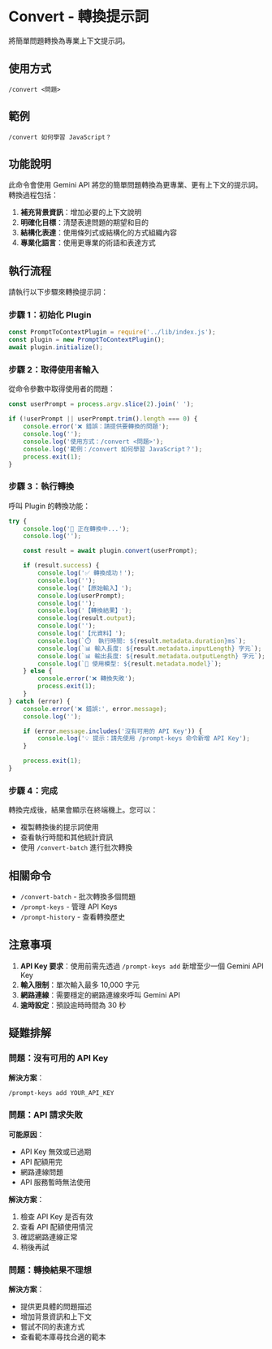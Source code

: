 # Convert - 轉換提示詞

將簡單問題轉換為專業上下文提示詞。

## 使用方式

```
/convert <問題>
```

## 範例

```
/convert 如何學習 JavaScript？
```

## 功能說明

此命令會使用 Gemini API 將您的簡單問題轉換為更專業、更有上下文的提示詞。轉換過程包括：

1. **補充背景資訊**：增加必要的上下文說明
2. **明確化目標**：清楚表達問題的期望和目的
3. **結構化表達**：使用條列式或結構化的方式組織內容
4. **專業化語言**：使用更專業的術語和表達方式

## 執行流程

請執行以下步驟來轉換提示詞：

### 步驟 1：初始化 Plugin

```javascript
const PromptToContextPlugin = require('../lib/index.js');
const plugin = new PromptToContextPlugin();
await plugin.initialize();
```

### 步驟 2：取得使用者輸入

從命令參數中取得使用者的問題：

```javascript
const userPrompt = process.argv.slice(2).join(' ');

if (!userPrompt || userPrompt.trim().length === 0) {
    console.error('❌ 錯誤：請提供要轉換的問題');
    console.log('');
    console.log('使用方式：/convert <問題>');
    console.log('範例：/convert 如何學習 JavaScript？');
    process.exit(1);
}
```

### 步驟 3：執行轉換

呼叫 Plugin 的轉換功能：

```javascript
try {
    console.log('🔄 正在轉換中...');
    console.log('');

    const result = await plugin.convert(userPrompt);

    if (result.success) {
        console.log('✅ 轉換成功！');
        console.log('');
        console.log('【原始輸入】');
        console.log(userPrompt);
        console.log('');
        console.log('【轉換結果】');
        console.log(result.output);
        console.log('');
        console.log('【元資料】');
        console.log(`⏱️  執行時間: ${result.metadata.duration}ms`);
        console.log(`📊 輸入長度: ${result.metadata.inputLength} 字元`);
        console.log(`📊 輸出長度: ${result.metadata.outputLength} 字元`);
        console.log(`🤖 使用模型: ${result.metadata.model}`);
    } else {
        console.error('❌ 轉換失敗');
        process.exit(1);
    }
} catch (error) {
    console.error('❌ 錯誤:', error.message);
    console.log('');

    if (error.message.includes('沒有可用的 API Key')) {
        console.log('💡 提示：請先使用 /prompt-keys 命令新增 API Key');
    }

    process.exit(1);
}
```

### 步驟 4：完成

轉換完成後，結果會顯示在終端機上。您可以：

- 複製轉換後的提示詞使用
- 查看執行時間和其他統計資訊
- 使用 `/convert-batch` 進行批次轉換

## 相關命令

- `/convert-batch` - 批次轉換多個問題
- `/prompt-keys` - 管理 API Keys
- `/prompt-history` - 查看轉換歷史

## 注意事項

1. **API Key 要求**：使用前需先透過 `/prompt-keys add` 新增至少一個 Gemini API Key
2. **輸入限制**：單次輸入最多 10,000 字元
3. **網路連線**：需要穩定的網路連線來呼叫 Gemini API
4. **逾時設定**：預設逾時時間為 30 秒

## 疑難排解

### 問題：沒有可用的 API Key

**解決方案**：
```bash
/prompt-keys add YOUR_API_KEY
```

### 問題：API 請求失敗

**可能原因**：
- API Key 無效或已過期
- API 配額用完
- 網路連線問題
- API 服務暫時無法使用

**解決方案**：
1. 檢查 API Key 是否有效
2. 查看 API 配額使用情況
3. 確認網路連線正常
4. 稍後再試

### 問題：轉換結果不理想

**解決方案**：
- 提供更具體的問題描述
- 增加背景資訊和上下文
- 嘗試不同的表達方式
- 查看範本庫尋找合適的範本
